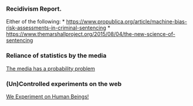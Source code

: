 ### Recidivism Report. 

Either of the following: 
    * https://www.propublica.org/article/machine-bias-risk-assessments-in-criminal-sentencing
    * https://www.themarshallproject.org/2015/08/04/the-new-science-of-sentencing

### Reliance of statistics by the media

[The media has a probability problem](https://fivethirtyeight.com/features/the-media-has-a-probability-problem/)

### (Un)Controlled experiments on the web

[We Experiment on Human Beings!](https://github.com/afraenkel/DSC96/blob/master/projects/06.Prediction/We%20Experiment%20On%20Human%20Beings!%20%E2%80%93%20The%20OkCupid%20Blog.pdf)
